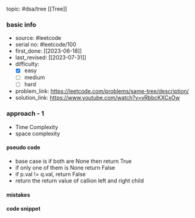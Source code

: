 topic: #dsa/tree [[Tree]]

### basic info
- source: #leetcode 
- serial no: #leetcode/100
- first_done: [[2023-06-18]]
- last_revised: [[2023-07-31]]
- difficulty:
	- [x] easy
	- [ ] medium
	- [ ] hard
- problem_link: https://leetcode.com/problems/same-tree/description/
- solution_link: https://www.youtube.com/watch?v=vRbbcKXCxOw

### approach - 1
- Time Complexity
- space complexity

#### pseudo code
- base case is if both are None then return True
- if only one of them is None return False
- if p.val != q.val, return False
- return the return value of callion left and right child

#### mistakes

#### code snippet
```python

```